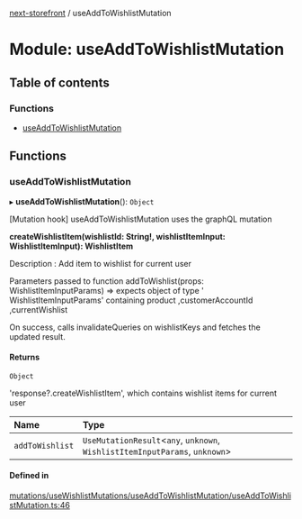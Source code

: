 [next-storefront](../README.md) / useAddToWishlistMutation

# Module: useAddToWishlistMutation

## Table of contents

### Functions

- [useAddToWishlistMutation](useAddToWishlistMutation.md#useaddtowishlistmutation)

## Functions

### useAddToWishlistMutation

▸ **useAddToWishlistMutation**(): `Object`

[Mutation hook] useAddToWishlistMutation uses the graphQL mutation

<b>createWishlistItem(wishlistId: String!, wishlistItemInput: WishlistItemInput): WishlistItem</b>

Description : Add item to wishlist for current user

Parameters passed to function addToWishlist(props: WishlistItemInputParams) => expects object of type ' WishlistItemInputParams' containing product ,customerAccountId ,currentWishlist

On success, calls invalidateQueries on wishlistKeys and fetches the updated result.

#### Returns

`Object`

'response?.createWishlistItem', which contains wishlist items for current user

| Name            | Type                                                                         |
| :-------------- | :--------------------------------------------------------------------------- |
| `addToWishlist` | `UseMutationResult`<`any`, `unknown`, `WishlistItemInputParams`, `unknown`\> |

#### Defined in

[mutations/useWishlistMutations/useAddToWishlistMutation/useAddToWishlistMutation.ts:46](https://github.com/KiboSoftware/nextjs-storefront/blob/561a164/hooks/mutations/useWishlistMutations/useAddToWishlistMutation/useAddToWishlistMutation.ts#L46)
